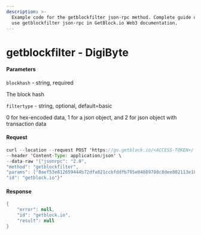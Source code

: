 ```yaml
---
description: >-
  Example code for the getblockfilter json-rpc method. Сomplete guide on how to
  use getblockfilter json-rpc in GetBlock.io Web3 documentation.
---
```


# getblockfilter - DigiByte

#### Parameters

`blockhash` - string, required

The block hash

`filtertype` - string, optional, default=basic

0 for hex-encoded data, 1 for a json object, and 2 for json object with transaction data

#### Request

```java
curl --location --request POST 'https://go.getblock.io/<ACCESS-TOKEN>/' \
--header 'Content-Type: application/json' \
--data-raw '{"jsonrpc": "2.0",
"method": "getblockfilter",
"params": ["8aef53e812659444b72dfa021ccbfddfb795e04889788c8dee802113e186acf3", null],
"id": "getblock.io"}'
```

#### Response

```java
{
    "error": null,
    "id": "getblock.io",
    "result": null
}
```
